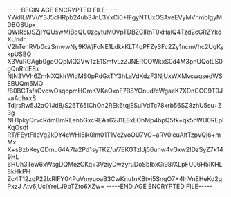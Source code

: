 -----BEGIN AGE ENCRYPTED FILE-----
YWdlLWVuY3J5cHRpb24ub3JnL3YxCi0+IFgyNTUxOSAveEVyMVhmblgyMDBQSUpx
QWlRclJSZjlYQUswMlBqQU0zcytuM0VpTDBZClRnT0xHalQ4Tzd2cGRZYkdXUndr
V2hTenRVb0czSmwwNy9KWjFoNE1LdkkKLT4gPFZySFc2Zy1ncmVhc2UgKykpUSBQ
X3VuRGAgb0goOQpMQ2VwTzE1SmtvLzZJNERCOWkxS0d4M3pnUQotLS0gQnRtcE8x
NjN3VVh6ZmNXQkIrWldMS0pPdGxTY3hLaVdKdzF3NjUxWXMvcwqsedWSEBUQm5MO
/80BCTsfsCvdwOsqopmHGmKVKaOxoF7B8YOnud/cWgaeK7XDnCCC9T9JvaAdhxxS
TdjrsRw5J2aO1Jd8/S26T65IChOn2REk6tqjESulVdTc78xrb56SZ8zhU5su+Z3g
NH1pkyQrvcRdmBmRLenbGxcREAs62J1E8xLOhMp4bpQ5fk+qk5hWU0REplKqOsdf
RT/FEytFlIeVg2kDY4cWHI5ik0Im01T1Vc2voOU7VO+aRV0ieuAltTzpVQj6+mMx
X+sBzbKeyQDmu64A7Ia2Pd1syTKZ/u/7EKGTzlJj56unw4vGxw2IDzSyZ7k149HL
6HUh3Tew6xWsgDQMezCKq+3VziyDwzyruDoSbIbxGi98/XLpFU06H5IKHL8kHkPH
Zc4T12zgP22lxRlFY04PuVmyuoaB3CwKnufnKBtvi5SngO7+4lhVnEHeKd2gPxzJ
Atv6jUclYreLJ9pTZto6XZw=
-----END AGE ENCRYPTED FILE-----
